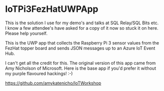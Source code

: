 # IoTPi3FezHatUWPApp

This is the solution I use for my demo's and talks at SQL Relay/SQL Bits etc. I know a few attendee's have asked for a copy of it now so stuck it on here. Please help yourself.

This is the UWP app that collects the Raspberry Pi 3 sensor values from the FezHat topper board and sends JSON messages up to an Azure IoT Event Hub.

I can't get all the credit for this. The original version of this app came from Amy Nicholson of Microsoft. Here is the base app if you'd prefer it without my purple flavoured hackings! :-) 

https://github.com/amykatenicho/IoTWorkshop
